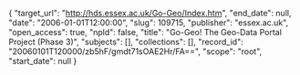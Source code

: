 {
  "target_url": "http://hds.essex.ac.uk/Go-Geo/Index.htm", 
  "end_date": null, 
  "date": "2006-01-01T12:00:00", 
  "slug": 109715, 
  "publisher": "essex.ac.uk", 
  "open_access": true, 
  "npld": false, 
  "title": "Go-Geo! The Geo-Data Portal Project (Phase 3)", 
  "subjects": [], 
  "collections": [], 
  "record_id": "20060101T120000/zb5hF/gmdt71sOAE2Hr/FA==", 
  "scope": "root", 
  "start_date": null
}

